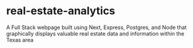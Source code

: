 # real-estate-analytics

A Full Stack webpage built using Next, Express, Postgres, and Node that graphically displays valuable real estate data and information within the Texas area
